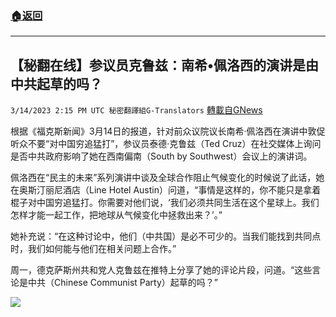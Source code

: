 ###  [:house:返回](README.md)
---


## 【秘翻在线】参议员克鲁兹：南希•佩洛西的演讲是由中共起草的吗？
`3/14/2023 2:15 PM UTC 秘密翻譯組G-Translators` [轉載自GNews](https://gnews.org/articles/1013269)

根据《福克斯新闻》3月14日的报道，针对前众议院议长南希·佩洛西在演讲中敦促听众不要“对中国穷追猛打”，参议员泰德·克鲁兹（Ted Cruz）在社交媒体上询问是否中共政府影响了她在西南偏南（South by Southwest）会议上的演讲词。

佩洛西在“民主的未来”系列演讲中谈及全球合作阻止气候变化的时候说了此话，她在奥斯汀丽尼酒店（Line Hotel Austin）问道，“事情是这样的，你不能只是拿着棍子对中国穷追猛打。你需要对他们说，‘我们必须共同生活在这个星球上。我们怎样才能一起工作，把地球从气候变化中拯救出来？’。”

她补充说：“在这种讨论中，他们（中共国）是必不可少的。当我们能找到共同点时，我们如何能与他们在相关问题上合作。”

周一，德克萨斯州共和党人克鲁兹在推特上分享了她的评论片段，问道。“这些言论是中共（Chinese Communist Party）起草的吗？”

![](https://i.imgur.com/FltYpJH.png)
